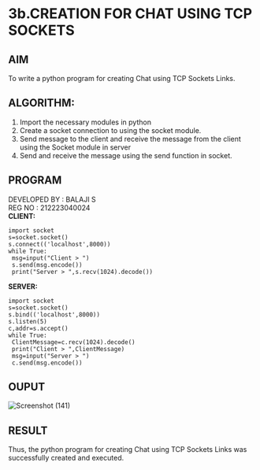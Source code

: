 # 3b.CREATION FOR CHAT USING TCP SOCKETS
## AIM
To write a python program for creating Chat using TCP Sockets Links.
## ALGORITHM:
1. Import the necessary modules in python
2. Create a socket connection to using the socket module.
3. Send message to the client and receive the message from the client using the Socket module in
 server
4. Send and receive the message using the send function in socket.
## PROGRAM
DEVELOPED BY : BALAJI S <br>
REG NO : 212223040024 <br>
**CLIENT:**
```
import socket
s=socket.socket()
s.connect(('localhost',8000))
while True:
 msg=input("Client > ")
 s.send(msg.encode())
 print("Server > ",s.recv(1024).decode())
```
**SERVER:**
```
import socket
s=socket.socket()
s.bind(('localhost',8000))
s.listen(5)
c,addr=s.accept()
while True:
 ClientMessage=c.recv(1024).decode()
 print("Client > ",ClientMessage)
 msg=input("Server > ")
 c.send(msg.encode())
```
## OUPUT
![Screenshot (141)](https://github.com/K-Shanmugaraj/3b_CHAT_USING_TCP_SOCKETS/assets/144870425/35c867dd-1367-46bf-a3d4-77aaf53ed94e)



## RESULT
Thus, the python program for creating Chat using TCP Sockets Links was successfully 
created and executed.
